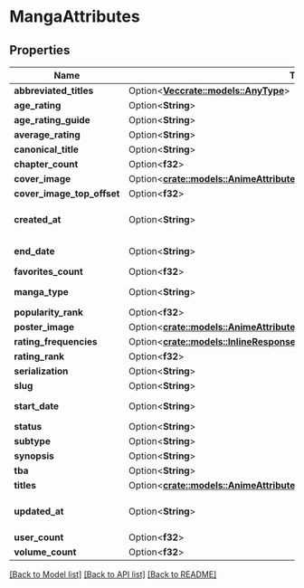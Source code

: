 # MangaAttributes

## Properties

Name | Type | Description | Notes
------------ | ------------- | ------------- | -------------
**abbreviated_titles** | Option<[**Vec<crate::models::AnyType>**](AnyType.md)> |  | [optional]
**age_rating** | Option<**String**> |  | [optional]
**age_rating_guide** | Option<**String**> |  | [optional]
**average_rating** | Option<**String**> |  | [optional]
**canonical_title** | Option<**String**> |  | [optional]
**chapter_count** | Option<**f32**> |  | [optional]
**cover_image** | Option<[**crate::models::AnimeAttributesCoverImage**](animeAttributes_coverImage.md)> |  | [optional]
**cover_image_top_offset** | Option<**f32**> | Deprecated | [optional]
**created_at** | Option<**String**> | ISO 8601 date and time | [optional]
**end_date** | Option<**String**> | YYYY-MM-DD date | [optional]
**favorites_count** | Option<**f32**> |  | [optional]
**manga_type** | Option<**String**> | Deprecated, use `subtype` | [optional]
**popularity_rank** | Option<**f32**> |  | [optional]
**poster_image** | Option<[**crate::models::AnimeAttributesPosterImage**](animeAttributes_posterImage.md)> |  | [optional]
**rating_frequencies** | Option<[**crate::models::InlineResponse2004DataAttributesRatingFrequencies**](inline_response_200_4_data_attributes_ratingFrequencies.md)> |  | [optional]
**rating_rank** | Option<**f32**> |  | [optional]
**serialization** | Option<**String**> |  | [optional]
**slug** | Option<**String**> |  | [optional]
**start_date** | Option<**String**> | YYYY-MM-DD date | [optional]
**status** | Option<**String**> |  | [optional]
**subtype** | Option<**String**> |  | [optional]
**synopsis** | Option<**String**> |  | [optional]
**tba** | Option<**String**> |  | [optional]
**titles** | Option<[**crate::models::AnimeAttributesTitles**](animeAttributes_titles.md)> |  | [optional]
**updated_at** | Option<**String**> | ISO 8601 of last modification | [optional]
**user_count** | Option<**f32**> |  | [optional]
**volume_count** | Option<**f32**> |  | [optional]

[[Back to Model list]](../README.md#documentation-for-models) [[Back to API list]](../README.md#documentation-for-api-endpoints) [[Back to README]](../README.md)


